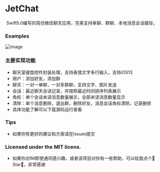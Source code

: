 # JetChat
 Swift5.0编写的简仿微信聊天应用，完美支持单聊、群聊、本地消息会话缓存。

 ### Examples
![image](https://github.com/tanagile/JetChat/blob/master/ScreenShot/JetChat.gif)

### 主要实现功能
* 聊天室键盘控件封装处理，支持表情文字多行输入，支持iOS13
* 用户：添加好友，添加群
* 聊天：一对一单聊，一对多群聊，支持文字、图片发送
* 会话：最近聊天会话记录，并按照最近时间排序列表展示
* 角标：单个会话未读消息数量展示，全部未读消息数量显示
* 清除：单个消息删除，退出群，删除好友，消息会话角标清除，记录删除
* 具体功能了解可以下载源码运行查看

### Tips
* 如果你有更好的建议和方案请在lssues提交

### Licensed under the MIT licens.
* 如果你对IM即使通讯感兴趣，或者该项目对你有一些帮助，可以给我点个🌟Star🌟，非常感谢<br>
